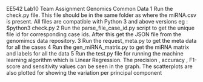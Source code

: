 EE542 Lab10
Team Assignment
Genomics Common Data
	1	Run the check.py file. This file should be in the same folder as where the miRNA.csv is present. All files are compatible with Python 3 and above versions eg : $python3 check.py
	2	Run the parse_file_case_id.py script to get the unique file id for corresponding case ids. After this get the JSON file from the genomimcs data repository.
	3	Run the request_meta.py to get the meta data for all the cases
	4	Run the gen_miRNA_matrix.py to get the miRNA matrix and labels for all the data
	5	Run the test.py file for running the machine learning algorithm which is Linear Regression. The precision , accuracy , F1-score and sensitivity values can be seen in the graph. The scatterplots are also plotted for showing the variation per principal component
